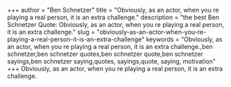 +++
author = "Ben Schnetzer"
title = "Obviously, as an actor, when you re playing a real person, it is an extra challenge."
description = "the best Ben Schnetzer Quote: Obviously, as an actor, when you re playing a real person, it is an extra challenge."
slug = "obviously-as-an-actor-when-you-re-playing-a-real-person-it-is-an-extra-challenge"
keywords = "Obviously, as an actor, when you re playing a real person, it is an extra challenge.,ben schnetzer,ben schnetzer quotes,ben schnetzer quote,ben schnetzer sayings,ben schnetzer saying,quotes, sayings,quote, saying, motivation"
+++
Obviously, as an actor, when you re playing a real person, it is an extra challenge.
